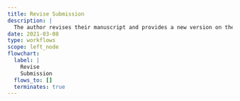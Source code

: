 ```yaml
---
title: Revise Submission
description: |
  The author revises their manuscript and provides a new version on the repository. They may then re-submit the revised manuscript for review via the repository UI. The repository will then initiate a new instance of this workflow as a **re-submission**.
date: 2021-03-08
type: workflows
scope: left_node
flowchart:
  label: |
    Revise
    Submission
  flows_to: []
  terminates: true
---
```


